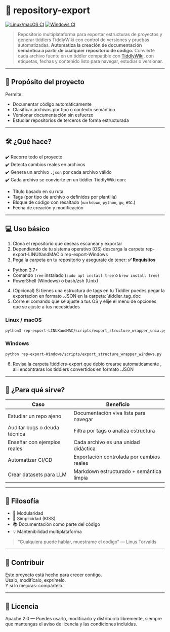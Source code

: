 # 🧠 repository-export

[![Linux/macOS CI](https://github.com/diegoabeltran16/repository-export/actions/workflows/linux-mac.yml/badge.svg)](https://github.com/diegoabeltran16/repository-export/actions/workflows/linux-mac.yml)
[![Windows CI](https://github.com/diegoabeltran16/repository-export/actions/workflows/windows.yml/badge.svg)](https://github.com/diegoabeltran16/repository-export/actions/workflows/windows.yml)

> Repositorio multiplataforma para exportar estructuras de proyectos y generar tiddlers TiddlyWiki con control de versiones y pruebas automatizadas.
**Automatiza la creación de documentación semántica a partir de cualquier repositorio de código.**
Convierte cada archivo fuente en un tiddler compatible con [TiddlyWiki](https://tiddlywiki.com), con etiquetas, fechas y contenido listo para navegar, estudiar o versionar.

---

## 🎯 Propósito del proyecto

Permite:
- Documentar código automáticamente
- Clasificar archivos por tipo o contexto semántico
- Versionar documentación sin esfuerzo
- Estudiar repositorios de terceros de forma estructurada

---

## 🛠️ ¿Qué hace?

✔️ Recorre todo el proyecto<br>
✔️ Detecta cambios reales en archivos<br>
✔️ Genera un archivo `.json` por cada archivo válido<br>
✔️ Cada archivo se convierte en un tiddler TiddlyWiki con:
- Título basado en su ruta
- Tags (por tipo de archivo o definidos por plantilla)
- Bloque de código con resaltado (`markdown`, `python`, `go`, etc.)
- Fecha de creación y modificación

---

## 💻 Uso básico

1. Clona el repositorio que deseas escanear y exportar
2. Dependiendo de tu sistema operativo (OS) descarga la carpeta 
rep-export-LINUXandMAC o rep-export-Windows
3. Pega la carpeta en tu repositorio y asegurate de tener:
**✅ Requisitos**
- Python 3.7+
- Comando `tree` instalado (`sudo apt install tree` o `brew install tree`)
- PowerShell (Windows) o bash/zsh (Unix)
4. (Opcional) Si tienes una estructura de tags en tu Tiddler puedes pegar la exportacion en formato .JSON en la carpeta: \tiddler_tag_doc
5. Corre el comando que se ajuste a tus OS y elije el menu de opciones que se ajuste a tus necesidades

### Linux / macOS
```bash
python3 rep-export-LINUXandMAC/scripts/export_structure_wrapper_unix.py
```

### Windows

```bash
python rep-export-Windows/scripts/export_structure_wrapper_windows.py
```
6. Revisa la carpeta \tiddlers-export que debio crearse automaticamente , alli encontraras los tiddlers convertidos en formato .JSON

---

## 🧭 ¿Para qué sirve?

| Caso | Beneficio |
|------|-----------|
| Estudiar un repo ajeno | Documentación viva lista para navegar |
| Auditar bugs o deuda técnica | Filtra por tags o analiza estructura |
| Enseñar con ejemplos reales | Cada archivo es una unidad didáctica |
| Automatizar CI/CD | Exportación controlada por cambios reales |
| Crear datasets para LLM | Markdown estructurado + semántica limpia |

---

## 🔎 Filosofía

- 🧱 Modularidad
- 🧠 Simplicidad (KISS)
- 📚 Documentación como parte del código
- 💡 Mantenibilidad multiplataforma

> “Cualquiera puede hablar, muestrame el codigo” — Linus Torvalds

---

## 🚀 Contribuir
Este proyecto está hecho para crecer contigo.  
Úsalo, modifícalo, exprímelo.  
Y si lo mejoras: compártelo.

---

## 📄 Licencia
Apache 2.0 — Puedes usarlo, modificarlo y distribuirlo libremente, siempre que mantengas el aviso de licencia y las condiciones incluidas.
